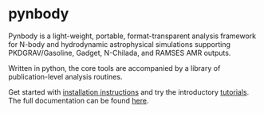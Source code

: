 pynbody
=======

Pynbody is a light-weight, portable, format-transparent analysis framework for N-body and hydrodynamic 
astrophysical simulations supporting PKDGRAV/Gasoline, Gadget, N-Chilada, and RAMSES AMR outputs. 

Written in python, the core tools are accompanied by a library of publication-level analysis routines.

Get started with [installation instructions](http://www.itp.uzh.ch/~roskar/pynbody/docs/installation.html) and 
try the introductory [tutorials](http://www.itp.uzh.ch/~roskar/pynbody/docs/tutorials/tutorials.html). 
The full documentation can be found [here](http://www.itp.uzh.ch/~roskar/pynbody/docs).
